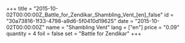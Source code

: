 +++
title = "2015-10-02T00:00:00Z_Battle_for_Zendikar_Shambling_Vent_[en]_false"
id = "30a73816-1f33-4798-a9d6-5f0410d19625"
date = "2015-10-02T00:00:00Z"
name = "Shambling Vent"
lang = ["en"]
price = "0.09"
quantity = 4
foil = false
set = "Battle for Zendikar"
+++
